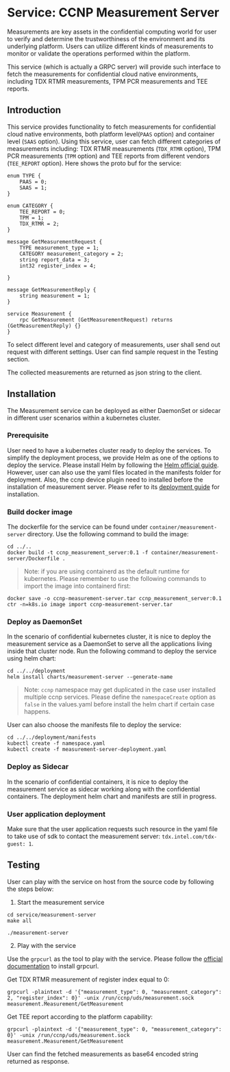 # Service: CCNP Measurement Server

Measurements are key assets in the confidential computing world for user to verify and determine the trustworthiness of the environment and its underlying platform.
Users can utilize different kinds of measurements to monitor or validate the operations performed within the platform.

This service (which is actually a GRPC server) will provide such interface to fetch the measurements for confidential cloud native environments, including TDX RTMR measurements, TPM PCR measurements and TEE reports.



## Introduction

This service provides functionality to fetch measurements for confidential cloud native environments, both platform level(`PAAS` option) and container level (`SAAS` option). Using this service, user can fetch different
categories of measurements including: TDX RTMR measurements (`TDX_RTMR` option), TPM PCR measurements (`TPM` option) and TEE reports from different vendors (`TEE_REPORT` option).
Here shows the proto buf for the service:

```
enum TYPE {
    PAAS = 0;
    SAAS = 1;
}

enum CATEGORY {
    TEE_REPORT = 0;
    TPM = 1;
    TDX_RTMR = 2;
}

message GetMeasurementRequest {
    TYPE measurement_type = 1;
    CATEGORY measurement_category = 2;
    string report_data = 3;
    int32 register_index = 4;

}

message GetMeasurementReply {
    string measurement = 1;
}

service Measurement {
    rpc GetMeasurement (GetMeasurementRequest) returns (GetMeasurementReply) {}
}
```

To select different level and category of measurements, user shall send out request with different settings.
User can find sample request in the Testing section.

The collected measurements are returned as json string to the client.



## Installation

The Measurement service can be deployed as either DaemonSet or sidecar in different user scenarios within a kubernetes cluster.


### Prerequisite

User need to have a kubernetes cluster ready to deploy the services. To simplify the deployment process, we provide Helm as one of the options to deploy the service. Please install Helm by following the [Helm official guide](https://helm.sh/docs/intro/install/). However, user can also use the yaml files located in the manifests folder for deployment.
Also, the ccnp device plugin need to installed before the installation of measurement server. Please refer to its [deployment guide](../../device-plugin/ccnp-device-plugin/README.md) for installation.

### Build docker image

The dockerfile for the service can be found under `container/measurement-server` directory. Use the following command to build the image:

```
cd ../..
docker build -t ccnp_measurement_server:0.1 -f container/measurement-server/Dockerfile .
```
> Note: if you are using containerd as the default runtime for kubernetes. Please remember to use the following commands to import the image into containerd first:
```
docker save -o ccnp-measurement-server.tar ccnp_measurement_server:0.1
ctr -n=k8s.io image import ccnp-measurement-server.tar
```

### Deploy as DaemonSet

In the scenario of confidential kubernetes cluster, it is nice to deploy the measurement service as a DaemonSet to serve all the applications living inside that cluster node.
Run the following command to deploy the service using helm chart:

```
cd ../../deployment
helm install charts/measurement-server --generate-name
```
> Note: `ccnp` namespace may get duplicated in the case user installed multiple ccnp services. Please define the `namespaceCreate` option as `false` in the values.yaml before install the helm chart if certain case happens.

User can also choose the manifests file to deploy the service:
```
cd ../../deployment/manifests
kubectl create -f namespace.yaml
kubectl create -f measurement-server-deployment.yaml
```

### Deploy as Sidecar

In the scenario of confidential containers, it is nice to deploy the measurement service as sidecar working along with the confidential containers.
The deployment helm chart and manifests are still in progress.

### User application deployment

Make sure that the user application requests such resource in the yaml file to take use of sdk to contact the measurement server: `tdx.intel.com/tdx-guest: 1`.



## Testing

User can play with the service on host from the source code by following the steps below:

1. Start the measurement service

```
cd service/measurement-server
make all

./measurement-server
```

2. Play with the service

Use the `grpcurl` as the tool to play with the service. Please follow the [official documentation](https://github.com/fullstorydev/grpcurl) to install grpcurl.

Get TDX RTMR measurement of register index equal to 0:
```
grpcurl -plaintext -d '{"measurement_type": 0, "measurement_category": 2, "register_index": 0}' -unix /run/ccnp/uds/measurement.sock measurement.Measurement/GetMeasurement
```

Get TEE report according to the platform capability:
```
grpcurl -plaintext -d '{"measurement_type": 0, "measurement_category": 0}' -unix /run/ccnp/uds/measurement.sock measurement.Measurement/GetMeasurement
```

User can find the fetched measurements as base64 encoded string returned as response.


